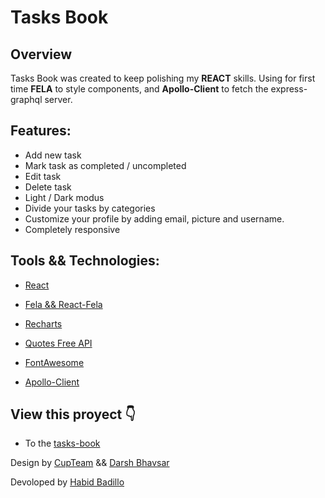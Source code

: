 # Tasks Book

## Overview

Tasks Book was created to keep polishing my **REACT** skills. Using for first time **FELA** to style components, and **Apollo-Client** to fetch the express-graphql server.

## Features:

- Add new task
- Mark task as completed / uncompleted
- Edit task
- Delete task
- Light / Dark modus
- Divide your tasks by categories
- Customize your profile by adding email, picture and username.
- Completely responsive

## Tools && Technologies:

- [React](https://reactjs.org/)

- [Fela && React-Fela](https://fela.js.org/)
- [Recharts](https://recharts.org/en-US/)
- [Quotes Free API](https://forum.freecodecamp.org/t/free-api-inspirational-quotes-json-with-code-examples/311373)
- [FontAwesome](https://fontawesome.com/)
- [Apollo-Client](https://www.apollographql.com/docs/react/)

## View this proyect 👇

- To the [tasks-book ](https://tasks-book-nine.vercel.app/)

Design by [CupTeam](http://cupteam.com.ua/)
&&
[Darsh Bhavsar](https://www.figma.com/community/file/1075400112363458636)

Devoloped by [Habid Badillo](https://habid-badillo.vercel.app/)
